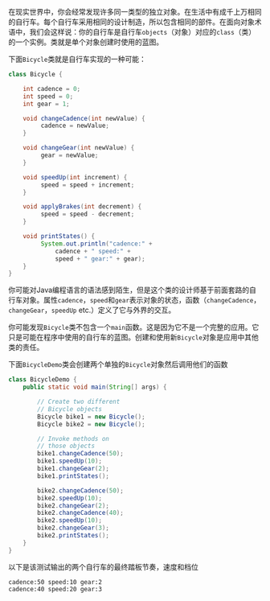 在现实世界中，你会经常发现许多同一类型的独立对象。在生活中有成千上万相同的自行车。每个自行车采用相同的设计制造，所以包含相同的部件。在面向对象术语中，我们会这样说：你的自行车是自行车`objects`（对象）对应的`class`（类）的一个实例。类就是单个对象创建时使用的蓝图。

下面`Bicycle`类就是自行车实现的一种可能：

```java
class Bicycle {

    int cadence = 0;
    int speed = 0;
    int gear = 1;

    void changeCadence(int newValue) {
         cadence = newValue;
    }

    void changeGear(int newValue) {
         gear = newValue;
    }

    void speedUp(int increment) {
         speed = speed + increment;   
    }

    void applyBrakes(int decrement) {
         speed = speed - decrement;
    }

    void printStates() {
         System.out.println("cadence:" +
             cadence + " speed:" + 
             speed + " gear:" + gear);
    }
}
```

你可能对Java编程语言的语法感到陌生，但是这个类的设计师基于前面套路的自行车对象。属性`cadence`，`speed`和`gear`表示对象的状态，函数（`changeCadence`，`changeGear`，`speedUp` etc.）定义了它与外界的交互。

你可能发现`Bicycle`类不包含一个`main`函数。这是因为它不是一个完整的应用。它只是可能在程序中使用的自行车的蓝图。创建和使用新`Bicycle`对象是应用中其他类的责任。

下面`BicycleDemo`类会创建两个单独的`Bicycle`对象然后调用他们的函数

```java
class BicycleDemo {
    public static void main(String[] args) {

        // Create two different 
        // Bicycle objects
        Bicycle bike1 = new Bicycle();
        Bicycle bike2 = new Bicycle();

        // Invoke methods on 
        // those objects
        bike1.changeCadence(50);
        bike1.speedUp(10);
        bike1.changeGear(2);
        bike1.printStates();

        bike2.changeCadence(50);
        bike2.speedUp(10);
        bike2.changeGear(2);
        bike2.changeCadence(40);
        bike2.speedUp(10);
        bike2.changeGear(3);
        bike2.printStates();
    }
}
```

以下是该测试输出的两个自行车的最终踏板节奏，速度和档位

```
cadence:50 speed:10 gear:2
cadence:40 speed:20 gear:3
```